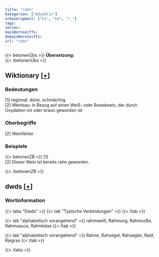 ```yaml
---
title: "rahn"
kategorien: ["Adjektiv"]
schwierigkeit: ["k2", "h4", "r_"]
tags:
series:
mainDornseiffs:
domainDornseiffs:
url: "rahn"
---
```


{{< betonenÜbs >}}
**Übersetzung:**  
{{< /betonenÜbs >}}

## Wiktionary [[+](https://de.wiktionary.org/wiki/rahn)]

### Bedeutungen
[1] regional: dünn, schmächtig  
[2] Weinbau: in Bezug auf einen Weiß- oder Roseéwein, der durch Oxydation rot oder braun geworden ist  

### Oberbegriffe
[2] Weinfehler  

### Beispiele
{{< betonenZB >}}
[1]  
[2] Dieser Wein ist bereits rahn geworden.  

{{< /betonenZB >}}


## dwds [[+](https://www.dwds.de/wb/rahn)]

### Wortinformation
{{< tabs "Dwds" >}}
{{< tab "Typische Verbindungen" >}}
{{< /tab >}}

{{< tab "alphabetisch vorangehend" >}}
rahmweiß, Rahmung, Rahmsoße, Rahmsauce, Rahmkäse
{{< /tab >}}

{{< tab "alphabetisch vorangehend" >}}
Rahne, Rahsegel, Rahsegler, Raid, Raigras
{{< /tab >}}

{{< /tabs >}}

